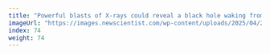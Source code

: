 ```yaml
---
title: "Powerful blasts of X-rays could reveal a black hole waking from sleep"
imageUrl: "https://images.newscientist.com/wp-content/uploads/2025/04/22153211/SEI_248425755.jpg?width=788"
index: 74
weight: 74
---
```

